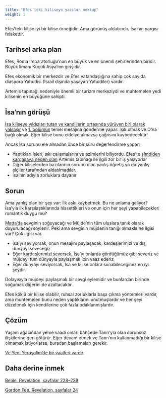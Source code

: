 ```yaml
---
title: "Efes’teki kiliseye yazılan mektup"
weight: 1
---
```



Efes’teki kilise iyi bir kilise örneğidir. Ama görünüş aldatıcıdır. İsa’nın yargısı felakettir.


## Tarihsel arka plan

<a name="d798"></a>
Efes, Roma İmparatorluğu’nun en büyük ve en önemli şehirlerinden biridir. Büyük limanı Küçük Asya’nın girişidir.

Efes ekonomik bir merkezdir ve Efes vatandaşlığına sahip çok sayıda diaspora Yahudisi (İsrail dışında yaşayan Yahudiler) vardır.

Artemis tapınağı nedeniyle önemli bir turizm merkeziydi ve muhtemelen yedi kilisenin en büyüğüne sahipti.


## İsa’nın görüşü

<a name="e582"></a>
[İsa kiliseye yıldızları tutan ve kandillerin ortasında yürüyen biri olarak yaklaşır](https://www.bibleserver.com/TR/Vahiy2%3A1) ve [1. bölümün](https://www.bibleserver.com/TR/Vahiy1%3A20) temel mesajına gönderme yapar: Işık olmak ve O’na bağlı olmak. Eğer kilise bunu ciddiye almazsa çağrısını kaybedecektir!

Ancak İsa sorunu ele almadan önce bir sürü değerlendirme yapar:

- Yaptıkları işleri, sıkı çalışmalarını ve azimlerini biliyordu. Efes’te [şimdiden kargaşaya neden olan](https://www.bibleserver.com/TR/El%C3%A7ilerin%20%C4%B0%C5%9Fleri19%3A23-41) Artemis tapınağı ile ilgili zor bir iş yaşıyorlar
- Diğer kiliselerden bazılarının sorunu olan yanlış öğretiş ya da yanlış elçiler tarafından aldatılmadılar.
- İsa’nın adıyla zorluklara dayanır



## Sorun

<a name="1874"></a>
Ama yanlış olan bir şey var: İlk aşkı kaybetmek. Bu ne anlama geliyor? İsa’yla ilk karşılaştıklarında hissettikleri ve onun için her şeyi yapabilecekleri romantik duygu mu?

[Matta’da](https://www.bibleserver.com/TR/Matta24%3A12-14) sevginin soğuyacağı ve Müjde’nin tüm uluslara tanık olarak duyurulacağı söylenir. Peki ama sevginin müjdenin tanığı olmakla ne ilgisi var? Çok ilgisi var.

- İsa’yı seviyorsak, onun mesajını paylaşacak, kardeşlerimizi ve dış dünyayı seveceğiz
- Eğer kardeşlerimizi seversek, İsa’yı onlarda gördüğümüz gibi severiz ve müjdeyi tüm dünyayla paylaşmak için vaaz ederiz
- Eğer dünyayı seviyorsak, İsa ve kilise onlara sunabileceğimiz en iyi şeydir


Dolayısıyla müjdeyi paylaşmak bir sevgi eylemidir ve bunlardan birinde soğumak diğerini de azaltacaktır.

Efes köklü bir kilise olabilir, ruhsal zorluklarla başa çıkma yöntemleri vardır, ama muhtemelen bunu neden yaptıklarını unutmuşlardır ve her şeyi düzeltmek için kendilerine çok fazla odaklanmışlardır.


## Çözüm

<a name="4d61"></a>
Yaşam ağacından yeme vaadi onları bahçede Tanrı’yla olan sorunsuz ilişkilerine geri götürür. Eğer devam etmek ve Tanrı’nın kullanmadığı bir kilise olmamak istiyorlarsa, buradan başlamaları gerekir.

[Ve Yeni Yeruşalim’de bir vaatleri vardır](https://www.bibleserver.com/TR/Vahiy22%3A1-5).

## Daha derine inmek

[Beale, Revelation, sayfalar 228–239](../../../../../about/ressources/index.html#beale_rev)

[Gordon Fee, Revelation, sayfalar 24](../../../../../about/ressources/index.html#fee_rev)




[](https://github.com/revelation-today/revelation-today/blob/main/exampleSite/content/docs/content/letters/expl/details/the-letter-to-the-church-in-ephesus.tr.md)
